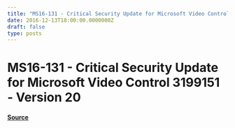 ```yaml
---
title: "MS16-131 - Critical Security Update for Microsoft Video Control 3199151 - Version 20"
date: 2016-12-13T18:00:00.0000000Z
draft: false
type: posts
---
```

# MS16-131 - Critical Security Update for Microsoft Video Control 3199151 - Version 20









#### [Source](https://technet.microsoft.com/en-us/library/security/MS16-131)

